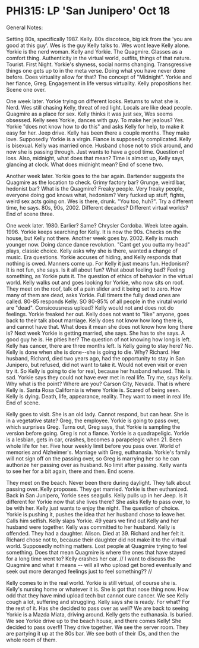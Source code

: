 # PHI315: LP 'San Junipero' Oct 18

General Notes: 

Setting 80s, specifically 1987. Kelly. 80s discotece, big ick from the 'you are good at this guy'. Wes is the guy Kelly talks to. Wes wont leave Kelly alone. Yorkie is the nerd woman. Kelly and Yorkie. The Quagmire. Glasses as a comfort thing. Authenticity in the virtual world, outfits, things of that nature. Tourist. First Night. Yorkie's shyness, social norms changing. Transgressive things one gets up to in the meta verse. Doing what you have never done before. Does virtuality allow for that? The concept of "Midnight". Yorkie and her fiance, Greg. Engagement in life versus virtuality. Kelly propositions her. Scene one over.

One week later. Yorkie trying on different looks. Returns to what she is. Nerd. Wes still chasing Kelly, threat of red light. Locals are like dead people. Quagmire as a place for sex. Kelly thinks it was just sex, Wes seems obsessed. Kelly sees Yorkie, dances with guy. To make her jealous? Yes. Yorkie "does not know how to do this" and asks Kelly for help, to make it easy for her. Jeep drive. Kelly has been there a couple months. They make love. Supposedly Yorkie is a virgin. Fiance is supposedly complicated. Kelly is bisexual. Kelly was married once. Husband chose not to stick around, and now she is passing through. Just wants to have a good time. Question of loss. Also, midnight, what does that mean? Time is almost up, Kelly says, glancing at clock. What does midnight mean? End of scene two. 

Another week later. Yorkie goes to the bar again. Bartender suggests the Quagmire as the location to check. Grimy factory bar? Grunge, weird bar, hedonist bar? What is the Quagmire? Freaky people. Very freaky people, everyone doing god knows what, hedonism? Very fucked up stuff, fights, weird sex acts going on. Wes is there, drunk. "You too, huh?". Try a different time, he says. 80s, 90s, 2002. Different decades? Different virtual worlds? End of scene three. 

One week later. 1980. Earlier? Same? Chrysler Cordoba. Week latee again. 1996. Yorkie keeps searching for Kelly. It is now the 90s. Checks on the house, but Kelly not there. Another week goes by. 2002. Kelly is much younger now. Doing dance dance revolution. "Cant get you outta my head" plays, classic choice. Kelly asks why she is there, wanted a change of music. Era questions. Yorkie accuses of hiding, and Kelly responds that nothing is owed. Manners come up. For Kelly it just means fun. Hedonism? It is not fun, she says. Is it all about fun? What about feeling bad? Feeling something, as Yorkie puts it. The question of ethics of behavior in the virtual world. Kelly walks out and goes looking for Yorkie, who now sits on roof. They meet on the roof, talk of a pain slider and it being set to zero. How many of them are dead, asks Yorkie. Full timers the fully dead ones are called. 80-85 responds Kelly. SO 80-85% of all people in the virutal world are "dead". Consicousness upload? Kelly would not and does not do feelings. Yorkie freaked her out. Kelly does not want to "like" anyone, goes back to their talk about marriage. Kelly does not know how long there is, and cannot have that. What does it mean she does not know how long there is? Next week Yorkie is getting married, she says. She has to she says. A good guy he is. He pities her? The question of not knowing how long is left. Kelly has cancer, there are three months left. Is Kelly going to stay here? No. Kelly is done when she is done--she is going to die. Why? Richard. Her husband, Richard, died two years ago, had the opportunity to stay in San Junipero, but refused, did not want to take it. Would not even visit or even try it. So Kelly is going to die for real, because her husband refused. This is sad. Yorkie says they could not have ever met in real life. Try me, says Kelly. Why what is the point? Where are you? Carson City, Nevada. That is where Kelly is. Santa Rosa California is where Yorkie is. Scared of being seen. Kelly is dying. Death, life,  appearance, reality. They want to meet in real life. End of scene. 

Kelly goes to visit. She is an old lady. Cannot respond, but can hear. She is in a vegetative state? Greg, the employee. Yorkie is going to pass over, which surprises Greg. Turns out, Greg says, that Yorkie is sampling the version before going. Greg is not a fiance. Yorkie is a quadrapeligic. Yorkie is a lesbian, gets in car, crashes, becomes a parapelegic when 21. Been whole life for her. Five hour weekly limit before you pass over. World of memories and Alzheimer's. Marriage with Greg, euthanasia. Yorkie's family will not sign off on the passing over, so Greg is marrying her so he can authorize her passing over as husband. No limit after passing. Kelly wants to see her for a bit again, there and then. End scene. 

They meet on the beach. Never been there during daylight. They talk about passing over. Kelly proposes. They get married. Yorkie is then euthanized. Back in San Junipero, Yorkie sees seagulls. Kelly pulls up in her Jeep. Is it different for Yorkie now that she lives there? She asks Kelly to pass over, to be with her. Kelly just wants to enjoy the night. The question of choice. Yorkie is pushing it, pushes the idea that her husband chose to leave her. Calls him selfish. Kelly slaps Yorkie. 49 years we find out Kelly and her husband were together. Kelly was committed to her husband. Kelly is offended. They had a daughter. Alison. Died at 39. Richard and her felt it. Richard chose not to, because their daughter did not make it to the virtual world. Supposedly nothing matters. Lost people at Quagmire trying to feel something. Does that mean Quagmire is where the ones that have stayed for a long time went to? Kelly crashes her car. // I want to discuss the Quagmire and what it means -- will all who upload get bored eventually and seek out more deranged feelings just to feel something?? // 

Kelly comes to in the real world. Yorkie is still virtual, of course she is. Kelly's nursing home or whatever it is. She is got that nose thing now. How odd that they have mind upload tech but cannot cure cancer. We see Kelly cough a lot, suffering and struggling. Kelly says she is ready. For what? For the rest of it. Has she decided to pass over as well? We are back to seeing Yorkie is a Mazda Miata, driving around. Kelly gets the euthanasia. Is buried. We see Yorkie drive up to the beach house, and there comes Kelly! She decided to pass over!!! They drive together. We see the server room. They are partying it up at the 80s bar. We see both of their IDs, and then the whole room of them. 